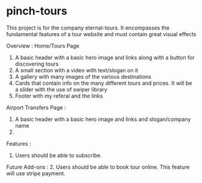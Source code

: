 # pinch-tours
This project is for the company eternal-tours.
It encompasses the fundamental features of a tour website and must contain great visual effects

Overview : 
Home/Tours Page
1. A basic header with a basic hero image and links along with a button for discovering tours
2. A small section with a video with text/slogan on it 
3. A gallery with many images of the various destinations
4. Cards that contain info on the many different tours and prices. It will be a slider with the use of swiper library
5. Footer with my referal and the links

Airport Transfers Page : 
1. A basic header with a basic hero image and links and slogan/company name
2. 
Features :

1. Users should be able to subscribe.

Future Add-ons :
2. Users should be able to book tour online. This feature will use stripe payment.

